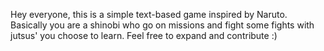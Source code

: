 Hey everyone, this is a simple text-based game inspired by Naruto. Basically you are a shinobi who go on missions and fight some fights with jutsus' you choose to learn. Feel free to expand and contribute :)
